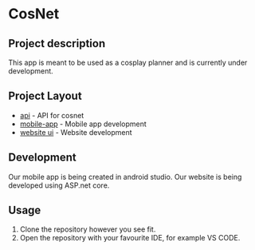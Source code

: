 # CosNet 

## Project description
This app is meant to be used as a cosplay planner and is currently under development.

## Project Layout

- [api](Backend/API) - API for cosnet
- [mobile-app](MobileApp) - Mobile app development
- [website ui](WebUI) - Website development

## Development
Our mobile app is being created in android studio.
Our website is being developed using ASP.net core.

## Usage

1) Clone the repository however you see fit.
2) Open the repository with your favourite IDE, for example VS CODE.

